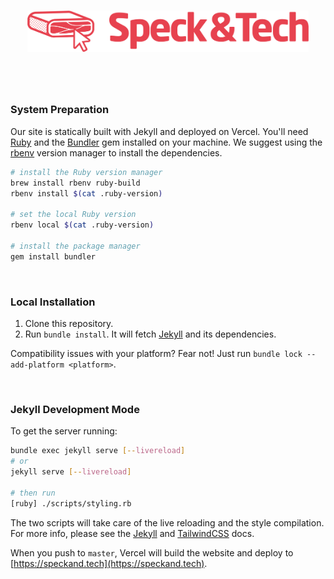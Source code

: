 
<br/>
<p align="center">
  <img width="450px" src="assets/images/graphics/banner.png" alt="Speck&Tech">
</p>

#

<br/>

### System Preparation

Our site is statically built with Jekyll and deployed on Vercel.
You'll need [Ruby](https://www.ruby-lang.org/en/documentation/installation/) and the [Bundler](https://bundler.io/) gem installed on your machine.
We suggest using the [rbenv](https://github.com/rbenv/rbenv) version manager to install the dependencies.

```bash
# install the Ruby version manager
brew install rbenv ruby-build
rbenv install $(cat .ruby-version)

# set the local Ruby version
rbenv local $(cat .ruby-version)

# install the package manager
gem install bundler
```

<br/>

### Local Installation

1. Clone this repository.
2. Run `bundle install`. It will fetch [Jekyll](http://jekyllrb.com) and its dependencies.

Compatibility issues with your platform? Fear not! Just run `bundle lock --add-platform <platform>`.

<br/>

### Jekyll Development Mode

To get the server running:

```bash
bundle exec jekyll serve [--livereload]
# or
jekyll serve [--livereload]

# then run
[ruby] ./scripts/styling.rb
```

The two scripts will take care of the live reloading and the style compilation. For more info, please see the [Jekyll](http://jekyllrb.com/docs/usage/) and [TailwindCSS](https://tailwindcss.com/) docs.

When you push to `master`, Vercel will build the website and deploy to [https://speckand.tech](https://speckand.tech).
